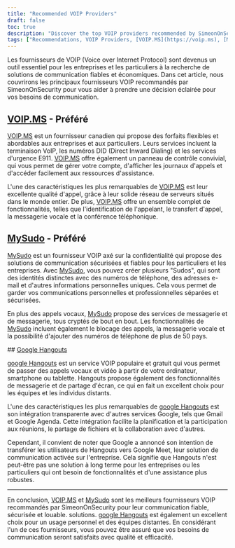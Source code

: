 ```yaml
---
title: "Recommended VOIP Providers"
draft: false
toc: true
description: "Discover the top VOIP providers recommended by SimeonOnSecurity. Get reliable and secure communication solutions for your personal or business needs with [VOIP.MS](https://voip.ms) and [MySudo](https://mysudo.com/), the preferred choices. Additionally, stay connected with friends and family through [google Hangouts](https://hangouts.google.com)."
tags: ["Recommendations, VOIP Providers, [VOIP.MS](https://voip.ms), [MySudo](https://mysudo.com/), [google Hangouts](https://hangouts.google.com), Voice Over IP"]
---
```


 Les fournisseurs de VOIP (Voice over Internet Protocol) sont devenus un outil essentiel pour les entreprises et les particuliers à la recherche de solutions de communication fiables et économiques. Dans cet article, nous couvrirons les principaux fournisseurs VOIP recommandés par SimeonOnSecurity pour vous aider à prendre une décision éclairée pour vos besoins de communication.  ## [VOIP.MS](https://voip.ms) - **Préféré**  [VOIP.MS](https://voip.ms) est un fournisseur canadien qui propose des forfaits flexibles et abordables aux entreprises et aux particuliers. Leurs services incluent la terminaison VoIP, les numéros DID (Direct Inward Dialing) et les services d'urgence E911. [VOIP.MS](https://voip.ms) offre également un panneau de contrôle convivial, qui vous permet de gérer votre compte, d'afficher les journaux d'appels et d'accéder facilement aux ressources d'assistance.  L'une des caractéristiques les plus remarquables de [VOIP.MS](https://voip.ms) est leur excellente qualité d'appel, grâce à leur solide réseau de serveurs situés dans le monde entier. De plus, [VOIP.MS](https://voip.ms) offre un ensemble complet de fonctionnalités, telles que l'identification de l'appelant, le transfert d'appel, la messagerie vocale et la conférence téléphonique.  ## [MySudo](https://mysudo.com/) - **Préféré**  [MySudo](https://mysudo.com/) est un fournisseur VOIP axé sur la confidentialité qui propose des solutions de communication sécurisées et fiables pour les particuliers et les entreprises. Avec [MySudo](https://mysudo.com/), vous pouvez créer plusieurs "Sudos", qui sont des identités distinctes avec des numéros de téléphone, des adresses e-mail et d'autres informations personnelles uniques. Cela vous permet de garder vos communications personnelles et professionnelles séparées et sécurisées.  En plus des appels vocaux, [MySudo](https://mysudo.com/) propose des services de messagerie et de messagerie, tous cryptés de bout en bout. Les fonctionnalités de [MySudo](https://mysudo.com/) incluent également le blocage des appels, la messagerie vocale et la possibilité d'ajouter des numéros de téléphone de plus de 50 pays.  ## [Google Hangouts](https://hangouts.google.com)  [google Hangouts](https://hangouts.google.com) est un service VOIP populaire et gratuit qui vous permet de passer des appels vocaux et vidéo à partir de votre ordinateur, smartphone ou tablette. Hangouts propose également des fonctionnalités de messagerie et de partage d'écran, ce qui en fait un excellent choix pour les équipes et les individus distants.  L'une des caractéristiques les plus remarquables de [google Hangouts](https://hangouts.google.com) est son intégration transparente avec d'autres services Google, tels que Gmail et Google Agenda. Cette intégration facilite la planification et la participation aux réunions, le partage de fichiers et la collaboration avec d'autres.  Cependant, il convient de noter que Google a annoncé son intention de transférer les utilisateurs de Hangouts vers Google Meet, leur solution de communication activée sur l'entreprise. Cela signifie que Hangouts n'est peut-être pas une solution à long terme pour les entreprises ou les particuliers qui ont besoin de fonctionnalités et d'une assistance plus robustes.  ____  En conclusion, [VOIP.MS](https://voip.ms) et [MySudo](https://mysudo.com/) sont les meilleurs fournisseurs VOIP recommandés par SimeonOnSecurity pour leur communication fiable, sécurisée et louable. solutions. [google Hangouts](https://hangouts.google.com) est également un excellent choix pour un usage personnel et des équipes distantes. En considérant l'un de ces fournisseurs, vous pouvez être assuré que vos besoins de communication seront satisfaits avec qualité et efficacité.